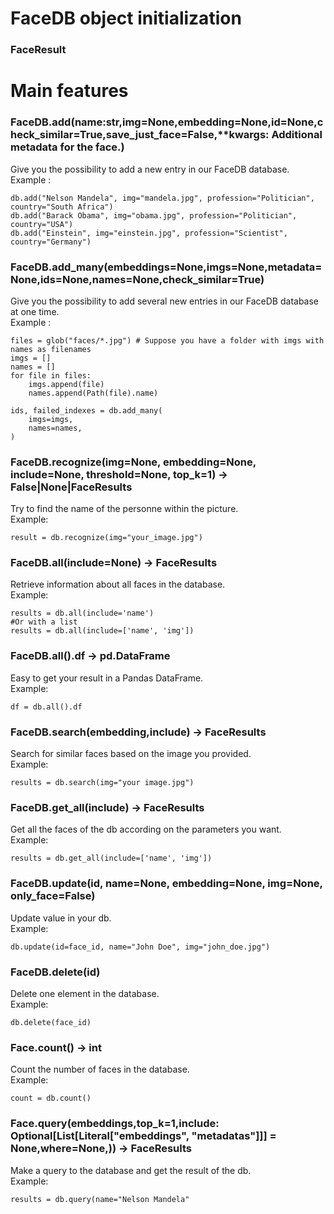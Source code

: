 # FaceDB object initialization

### FaceResult

# Main features

### FaceDB.add(name:str,img=None,embedding=None,id=None,check_similar=True,save_just_face=False,**kwargs: Additional metadata for the face.)
Give you the possibility to add a new entry in our FaceDB database.  
Example : 
```
db.add("Nelson Mandela", img="mandela.jpg", profession="Politician", country="South Africa")
db.add("Barack Obama", img="obama.jpg", profession="Politician", country="USA")
db.add("Einstein", img="einstein.jpg", profession="Scientist", country="Germany")
```

### FaceDB.add_many(embeddings=None,imgs=None,metadata=None,ids=None,names=None,check_similar=True)
Give you the possibility to add several new entries in our FaceDB database at one time.   
Example :
```
files = glob("faces/*.jpg") # Suppose you have a folder with imgs with names as filenames
imgs = []
names = []
for file in files:
    imgs.append(file)
    names.append(Path(file).name)

ids, failed_indexes = db.add_many(
    imgs=imgs,
    names=names,
)
```

### FaceDB.recognize(img=None, embedding=None, include=None, threshold=None, top_k=1) -> False|None|FaceResults
Try to find the name of the personne within the picture.   
Example:
```
result = db.recognize(img="your_image.jpg")
```
### FaceDB.all(include=None) -> FaceResults
Retrieve information about all faces in the database.   
Example:
```
results = db.all(include='name')
#Or with a list
results = db.all(include=['name', 'img']) 
```
### FaceDB.all().df -> pd.DataFrame
Easy to get your result in a Pandas DataFrame.   
Example:
```
df = db.all().df
```

### FaceDB.search(embedding,include) -> FaceResults
Search for similar faces based on the image you provided.   
Example:
```
results = db.search(img="your image.jpg")
```
### FaceDB.get_all(include) -> FaceResults
Get all the faces of the db according on the parameters you want.   
Example:
```
results = db.get_all(include=['name', 'img'])
``` 
### FaceDB.update(id, name=None, embedding=None, img=None, only_face=False)
Update value in your db.   
Example:
```
db.update(id=face_id, name="John Doe", img="john_doe.jpg") 
```
### FaceDB.delete(id)
Delete one element in the database.   
Example:
```
db.delete(face_id)
```
### Face.count() -> int
Count the number of faces in the database.   
Example:
```
count = db.count()
```
### Face.query(embeddings,top_k=1,include: Optional[List[Literal["embeddings", "metadatas"]]] = None,where=None,)) -> FaceResults
Make a query to the database and get the result of the db.   
Example:
```
results = db.query(name="Nelson Mandela"
```